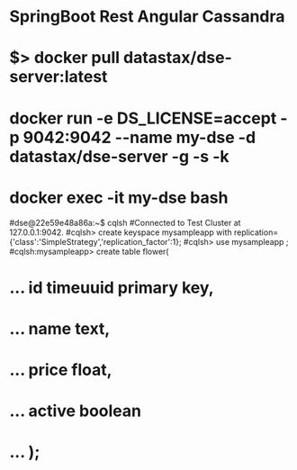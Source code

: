 
# SpringBoot Rest Angular Cassandra

# $> docker pull datastax/dse-server:latest
# docker run -e DS_LICENSE=accept -p 9042:9042 --name my-dse -d datastax/dse-server -g -s -k
# docker exec -it my-dse bash
#dse@22e59e48a86a:~$ cqlsh
#Connected to Test Cluster at 127.0.0.1:9042.
#cqlsh> create keyspace mysampleapp with replication={'class':'SimpleStrategy','replication_factor':1};
#cqlsh> use mysampleapp ;
#cqlsh:mysampleapp> create table flower(
#               ... id timeuuid primary key,
#               ... name text,
#               ... price float,
#               ... active boolean
#               ... );



